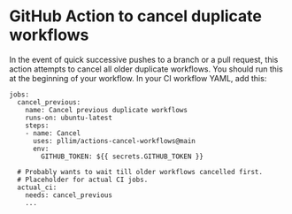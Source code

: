 # GitHub Action to cancel duplicate workflows

In the event of quick successive pushes to a branch or a pull request,
this action attempts to cancel all older duplicate workflows.
You should run this at the beginning of your workflow.
In your CI workflow YAML, add this:

```
jobs:
  cancel_previous:
    name: Cancel previous duplicate workflows
    runs-on: ubuntu-latest
    steps:
    - name: Cancel
      uses: pllim/actions-cancel-workflows@main
      env:
        GITHUB_TOKEN: ${{ secrets.GITHUB_TOKEN }}

  # Probably wants to wait till older workflows cancelled first.
  # Placeholder for actual CI jobs.
  actual_ci:
    needs: cancel_previous
    ...
```
